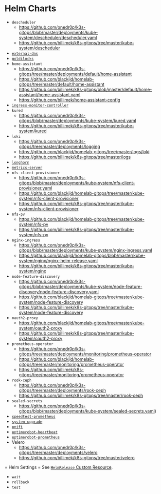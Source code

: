 # Helm Charts

- `descheduler`
  - https://github.com/onedr0p/k3s-gitops/blob/master/deployments/kube-system/descheduler/descheduler.yaml
  - https://github.com/billimek/k8s-gitops/tree/master/kube-system/descheduler
- [`external-dns`](https://github.com/kubernetes-sigs/external-dns)
- [`goldilocks`](https://github.com/billimek/k8s-gitops/tree/master/default/goldilocks)
- `home-assistant`
  - https://github.com/onedr0p/k3s-gitops/tree/master/deployments/default/home-assistant
  - https://github.com/blackjid/homelab-gitops/tree/master/default/home-assistant
  - https://github.com/billimek/k8s-gitops/blob/master/default/home-assistant/home-assistant.yaml
  - https://github.com/billimek/home-assistant-config
- [`ingress-monitor-controller`](https://github.com/blackjid/homelab-gitops/tree/master/monitoring/ingress-monitor-controller)
- `kured`
  - https://github.com/onedr0p/k3s-gitops/blob/master/deployments/kube-system/kured.yaml
  - https://github.com/billimek/k8s-gitops/tree/master/kube-system/kured
- `loki`
  - https://github.com/onedr0p/k3s-gitops/tree/master/deployments/logging
  - https://github.com/blackjid/homelab-gitops/tree/master/logs/loki
  - https://github.com/billimek/k8s-gitops/tree/master/logs
- [`longhorn`](https://github.com/blackjid/homelab-gitops/tree/master/longhorn-system)
- [`metrics-server`](https://github.com/onedr0p/k3s-gitops/blob/master/deployments/kube-system/metrics-server.yaml)
- `nfs-client-provisioner`
  - https://github.com/onedr0p/k3s-gitops/blob/master/deployments/kube-system/nfs-client-provisioner.yaml
  - https://github.com/blackjid/homelab-gitops/tree/master/kube-system/nfs-client-provisioner
  - https://github.com/billimek/k8s-gitops/tree/master/kube-system/nfs-client-provisioner
- `nfs-pv`
  - https://github.com/blackjid/homelab-gitops/tree/master/kube-system/nfs-pv
  - https://github.com/billimek/k8s-gitops/tree/master/kube-system/nfs-pv
- `nginx-ingress`
  - https://github.com/onedr0p/k3s-gitops/blob/master/deployments/kube-system/nginx-ingress.yaml
  - https://github.com/blackjid/homelab-gitops/blob/master/kube-system/nginx/nginx-helm-release.yaml
  - https://github.com/billimek/k8s-gitops/tree/master/kube-system/nginx
- `node-feature-discovery`
  - https://github.com/onedr0p/k3s-gitops/blob/master/deployments/kube-system/node-feature-discovery/node-feature-discovery.yaml
  - https://github.com/blackjid/homelab-gitops/tree/master/kube-system/node-feature-discovery
  - https://github.com/billimek/k8s-gitops/tree/master/kube-system/node-feature-discovery
- `oauth2-proxy`
  - https://github.com/blackjid/homelab-gitops/tree/master/kube-system/oauth2-proxy
  - https://github.com/billimek/k8s-gitops/tree/master/kube-system/oauth2-proxy
- `prometheus-operator`
  - https://github.com/onedr0p/k3s-gitops/tree/master/deployments/monitoring/prometheus-operator
  - https://github.com/blackjid/homelab-gitops/tree/master/monitoring/prometheus-operator
  - https://github.com/billimek/k8s-gitops/tree/master/monitoring/prometheus-operator
- `rook-ceph`
  - https://github.com/onedr0p/k3s-gitops/tree/master/deployments/rook-ceph
  - https://github.com/billimek/k8s-gitops/tree/master/rook-ceph
- `sealed-secrets`
  - https://github.com/onedr0p/k3s-gitops/blob/master/deployments/kube-system/sealed-secrets.yaml)
- [`speedtest-prometheus`](https://github.com/billimek/k8s-gitops/tree/master/monitoring/speedtest-prometheus)
- [`system-upgrade`](https://github.com/billimek/k8s-gitops/tree/master/system-upgrade)
- [`unifi`](https://github.com/billimek/k8s-gitops/tree/master/default/unifi)
- [`uptimerobot-heartbeat`](https://github.com/onedr0p/k3s-gitops/blob/master/deployments/monitoring/uptimerobot-heartbeat.yaml)
- [`uptimerobot-prometheus`](https://github.com/billimek/k8s-gitops/tree/master/monitoring/uptimerobot-prometheus`)
- Velero
  - https://github.com/onedr0p/k3s-gitops/tree/master/deployments/velero
  - https://github.com/billimek/k8s-gitops/tree/master/velero

= Helm Settings =
See [`HelmRelease` Custom Resource](https://github.com/fluxcd/helm-operator/blob/master/docs/references/helmrelease-custom-resource.md).

- `wait`
- `rollback`
- `test`
